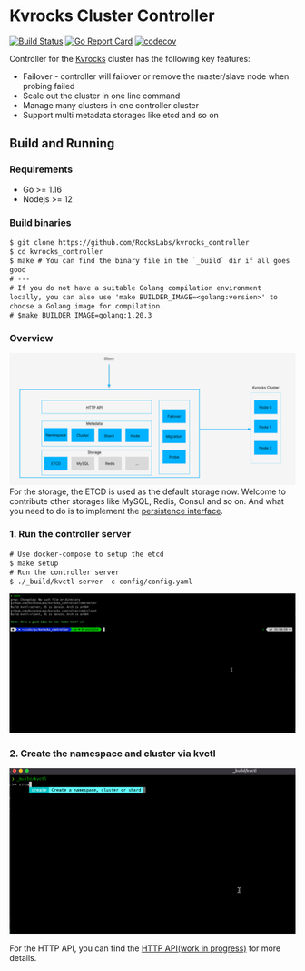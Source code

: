# Kvrocks Cluster Controller

[![Build Status](https://github.com/RocksLabs/kvrocks_controller/workflows/CI%20Actions/badge.svg)](https://github.com/RocksLabs/kvrocks_controller/actions) [![Go Report Card](https://goreportcard.com/badge/github.com/RocksLabs/kvrocks_controller)](https://goreportcard.com/report/github.com/RocksLabs/kvrocks_controller) [![codecov](https://codecov.io/gh/KvrocksLabs/kvrocks_controller/branch/develop/graph/badge.svg?token=EKU6KU5IWK)](https://codecov.io/gh/KvrocksLabs/kvrocks_controller)

Controller for the [Kvrocks](https://github.com/apache/incubator-kvrocks#---) cluster has the following key features: 

* Failover - controller will failover or remove the master/slave node when probing failed
* Scale out the cluster in one line command
* Manage many clusters in one controller cluster
* Support multi metadata storages like etcd and so on

## Build and Running

### Requirements

* Go >= 1.16
* Nodejs >= 12
### Build binaries 

```shell
$ git clone https://github.com/RocksLabs/kvrocks_controller
$ cd kvrocks_controller
$ make # You can find the binary file in the `_build` dir if all goes good
# ---
# If you do not have a suitable Golang compilation environment locally, you can also use 'make BUILDER_IMAGE=<golang:version>' to choose a Golang image for compilation.
# $make BUILDER_IMAGE=golang:1.20.3
```
### Overview
![image](docs/images/overview.png)
For the storage, the ETCD is used as the default storage now. Welcome to contribute other storages like MySQL, Redis, Consul and so on. And what you need to do is to implement the [persistence interface](https://github.com/RocksLabs/kvrocks_controller/blob/unstable/storage/persistence/persistence.go).

### 1. Run the controller server 

```shell
# Use docker-compose to setup the etcd
$ make setup
# Run the controller server
$ ./_build/kvctl-server -c config/config.yaml
```
![image](docs/images/server.gif)

### 2. Create the namespace and cluster via kvctl 
![image](docs/images/client.gif)


For the HTTP API, you can find the [HTTP API(work in progress)](docs/API.md) for more details.